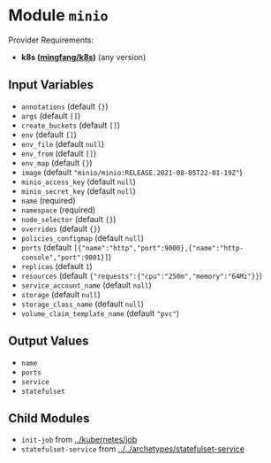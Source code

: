 
# Module `minio`

Provider Requirements:
* **k8s ([mingfang/k8s](https://registry.terraform.io/providers/mingfang/k8s/latest))** (any version)

## Input Variables
* `annotations` (default `{}`)
* `args` (default `[]`)
* `create_buckets` (default `[]`)
* `env` (default `[]`)
* `env_file` (default `null`)
* `env_from` (default `[]`)
* `env_map` (default `{}`)
* `image` (default `"minio/minio:RELEASE.2021-08-05T22-01-19Z"`)
* `minio_access_key` (default `null`)
* `minio_secret_key` (default `null`)
* `name` (required)
* `namespace` (required)
* `node_selector` (default `{}`)
* `overrides` (default `{}`)
* `policies_configmap` (default `null`)
* `ports` (default `[{"name":"http","port":9000},{"name":"http-console","port":9001}]`)
* `replicas` (default `1`)
* `resources` (default `{"requests":{"cpu":"250m","memory":"64Mi"}}`)
* `service_account_name` (default `null`)
* `storage` (default `null`)
* `storage_class_name` (default `null`)
* `volume_claim_template_name` (default `"pvc"`)

## Output Values
* `name`
* `ports`
* `service`
* `statefulset`

## Child Modules
* `init-job` from [../kubernetes/job](../kubernetes/job)
* `statefulset-service` from [../../archetypes/statefulset-service](../../archetypes/statefulset-service)

